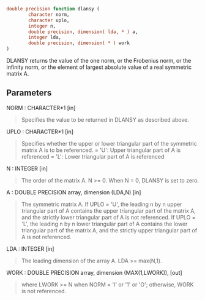 ```fortran
double precision function dlansy (
        character norm,
        character uplo,
        integer n,
        double precision, dimension( lda, * ) a,
        integer lda,
        double precision, dimension( * ) work
)
```

DLANSY  returns the value of the one norm,  or the Frobenius norm, or
the  infinity norm,  or the  element of  largest absolute value  of a
real symmetric matrix A.

## Parameters
NORM : CHARACTER\*1 [in]
> Specifies the value to be returned in DLANSY as described
> above.

UPLO : CHARACTER\*1 [in]
> Specifies whether the upper or lower triangular part of the
> symmetric matrix A is to be referenced.
> = 'U':  Upper triangular part of A is referenced
> = 'L':  Lower triangular part of A is referenced

N : INTEGER [in]
> The order of the matrix A.  N >= 0.  When N = 0, DLANSY is
> set to zero.

A : DOUBLE PRECISION array, dimension (LDA,N) [in]
> The symmetric matrix A.  If UPLO = 'U', the leading n by n
> upper triangular part of A contains the upper triangular part
> of the matrix A, and the strictly lower triangular part of A
> is not referenced.  If UPLO = 'L', the leading n by n lower
> triangular part of A contains the lower triangular part of
> the matrix A, and the strictly upper triangular part of A is
> not referenced.

LDA : INTEGER [in]
> The leading dimension of the array A.  LDA >= max(N,1).

WORK : DOUBLE PRECISION array, dimension (MAX(1,LWORK)), [out]
> where LWORK >= N when NORM = 'I' or '1' or 'O'; otherwise,
> WORK is not referenced.
